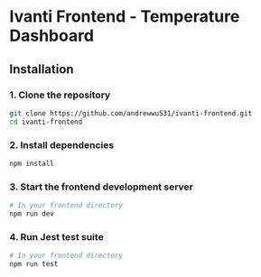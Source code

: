 # Ivanti Frontend - Temperature Dashboard

## Installation

### 1. Clone the repository

```bash
git clone https://github.com/andrewwu531/ivanti-frontend.git
cd ivanti-frontend
```

### 2. Install dependencies

```bash
npm install
```

### 3. Start the frontend development server

```bash
# In your frontend directory
npm run dev
```

### 4. Run Jest test suite

```bash
# In your frontend directory
npm run test
```
